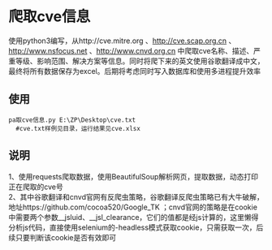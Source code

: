 # 爬取cve信息
使用python3编写，从http://cve.mitre.org 、http://cve.scap.org.cn 、http://www.nsfocus.net 、http://www.cnvd.org.cn 中爬取cve名称、描述、严重等级、影响范围、解决方案等信息。同时将爬下来的英文使用谷歌翻译成中文，最终将所有数据保存为excel。后期将考虑同时写入数据库和使用多进程提升效率

## 使用
~~~
pa取cve信息.py E:\ZP\Desktop\cve.txt
  #cve.txt样例见目录，运行结果见cve.xlsx
~~~

## 说明
1、使用requests爬取数据，使用BeautifulSoup解析网页，提取数据，动态打印正在爬取的cve号<br>
2、其中谷歌翻译和cnvd官网有反爬虫策略，谷歌翻译反爬虫策略已有大牛破解，地址https://github.com/cocoa520/Google_TK ；cnvd官网的策略是在cookie中需要两个参数__jsluid、__jsl_clearance，它们的值都是经js计算的，这里懒得分析js代码，直接使用selenium的-headless模式获取cookie，只需获取一次，后续只要判断该cookie是否有效即可
